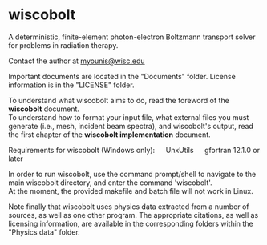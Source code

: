 # wiscobolt
A deterministic, finite-element photon-electron Boltzmann transport solver for problems in radiation therapy.

Contact the author at myounis@wisc.edu

Important documents are located in the "Documents" folder. License information is in the "LICENSE" folder.

To understand what wiscobolt aims to do, read the foreword of the **wiscobolt** document.  
To understand how to format your input file, what external files you must generate (i.e., mesh, incident beam spectra), and wiscobolt's output, read the first chapter of the **wiscobolt implementation** document.

Requirements for wiscobolt (Windows only):
  &emsp; UnxUtils
  &emsp; gfortran 12.1.0 or later
  
In order to run wiscobolt, use the command prompt/shell to navigate to the main wiscobolt directory, and enter the command 'wiscobolt'.  
At the moment, the provided makefile and batch file will not work in Linux.

Note finally that wiscobolt uses physics data extracted from a number of sources, as well as one other program. The appropriate citations, as well as licensing information, are available in the corresponding folders within the "Physics data" folder.

